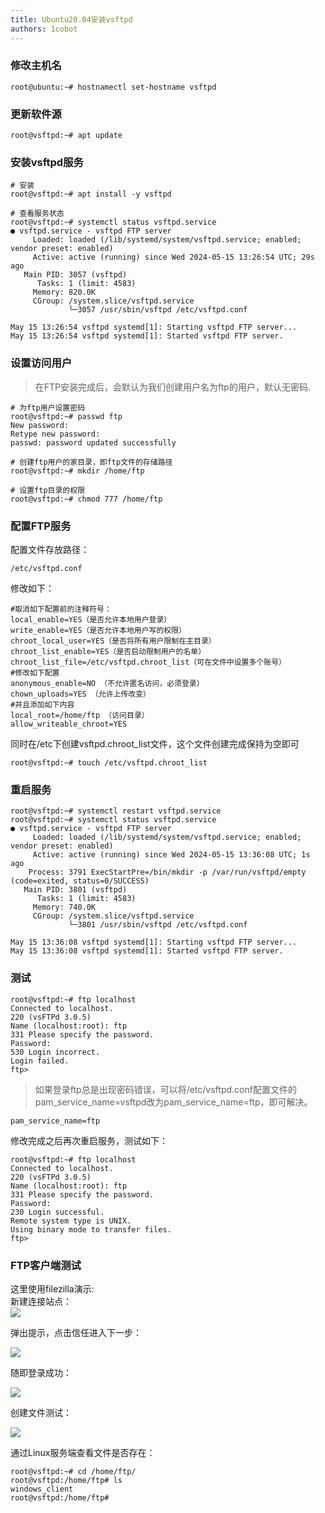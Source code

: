```yaml
---
title: Ubuntu20.04安装vsftpd
authors: 1cobot
---
```


### 修改主机名
```shell
root@ubuntu:~# hostnamectl set-hostname vsftpd
```
### 更新软件源
```shell
root@vsftpd:~# apt update
```
### 安装vsftpd服务
```shell
# 安装
root@vsftpd:~# apt install -y vsftpd

# 查看服务状态
root@vsftpd:~# systemctl status vsftpd.service 
● vsftpd.service - vsftpd FTP server
     Loaded: loaded (/lib/systemd/system/vsftpd.service; enabled; vendor preset: enabled)
     Active: active (running) since Wed 2024-05-15 13:26:54 UTC; 29s ago
   Main PID: 3057 (vsftpd)
      Tasks: 1 (limit: 4583)
     Memory: 820.0K
     CGroup: /system.slice/vsftpd.service
             └─3057 /usr/sbin/vsftpd /etc/vsftpd.conf

May 15 13:26:54 vsftpd systemd[1]: Starting vsftpd FTP server...
May 15 13:26:54 vsftpd systemd[1]: Started vsftpd FTP server.
```

### 设置访问用户
>在FTP安装完成后，会默认为我们创建用户名为ftp的用户，默认无密码.
```shell
# 为ftp用户设置密码
root@vsftpd:~# passwd ftp
New password: 
Retype new password: 
passwd: password updated successfully

# 创建ftp用户的家目录，即ftp文件的存储路径
root@vsftpd:~# mkdir /home/ftp

# 设置ftp目录的权限
root@vsftpd:~# chmod 777 /home/ftp
```
### 配置FTP服务
配置文件存放路径：
```shell
/etc/vsftpd.conf
```
修改如下：
```shell
#取消如下配置前的注释符号：
local_enable=YES（是否允许本地用户登录）
write_enable=YES（是否允许本地用户写的权限）
chroot_local_user=YES（是否将所有用户限制在主目录）
chroot_list_enable=YES（是否启动限制用户的名单）
chroot_list_file=/etc/vsftpd.chroot_list（可在文件中设置多个账号）
#修改如下配置
anonymous_enable=NO （不允许匿名访问，必须登录）
chown_uploads=YES （允许上传改变）
#并且添加如下内容
local_root=/home/ftp （访问目录）
allow_writeable_chroot=YES
```
同时在/etc下创建vsftpd.chroot_list文件，这个文件创建完成保持为空即可
```shell
root@vsftpd:~# touch /etc/vsftpd.chroot_list
```

### 重启服务
```shell
root@vsftpd:~# systemctl restart vsftpd.service 
root@vsftpd:~# systemctl status vsftpd.service 
● vsftpd.service - vsftpd FTP server
     Loaded: loaded (/lib/systemd/system/vsftpd.service; enabled; vendor preset: enabled)
     Active: active (running) since Wed 2024-05-15 13:36:08 UTC; 1s ago
    Process: 3791 ExecStartPre=/bin/mkdir -p /var/run/vsftpd/empty (code=exited, status=0/SUCCESS)
   Main PID: 3801 (vsftpd)
      Tasks: 1 (limit: 4583)
     Memory: 740.0K
     CGroup: /system.slice/vsftpd.service
             └─3801 /usr/sbin/vsftpd /etc/vsftpd.conf

May 15 13:36:08 vsftpd systemd[1]: Starting vsftpd FTP server...
May 15 13:36:08 vsftpd systemd[1]: Started vsftpd FTP server.
```
### 测试
```shell
root@vsftpd:~# ftp localhost
Connected to localhost.
220 (vsFTPd 3.0.5)
Name (localhost:root): ftp
331 Please specify the password.
Password:
530 Login incorrect.
Login failed.
ftp>
```
>如果登录ftp总是出现密码错误，可以将/etc/vsftpd.conf配置文件的pam_service_name=vsftpd改为pam_service_name=ftp，即可解决。
```shell
pam_service_name=ftp
```
修改完成之后再次重启服务，测试如下：
```shell
root@vsftpd:~# ftp localhost
Connected to localhost.
220 (vsFTPd 3.0.5)
Name (localhost:root): ftp
331 Please specify the password.
Password:
230 Login successful.
Remote system type is UNIX.
Using binary mode to transfer files.
ftp>
```

### FTP客户端测试
这里使用filezilla演示:    
新建连接站点：    
![](https://pic.imgdb.cn/item/6644bc2a0ea9cb14032baf29.jpg)
     
弹出提示，点击信任进入下一步：    
     
![](https://pic.imgdb.cn/item/6644bc5f0ea9cb14032bf1d6.jpg)
      
随即登录成功：   
    
![](https://pic.imgdb.cn/item/6644bc990ea9cb14032c3806.jpg)
     
创建文件测试：
     
![](https://pic.imgdb.cn/item/6644bcee0ea9cb14032c9fe9.jpg)
    
通过Linux服务端查看文件是否存在：
```shell
root@vsftpd:~# cd /home/ftp/
root@vsftpd:/home/ftp# ls
windows_client
root@vsftpd:/home/ftp#
```